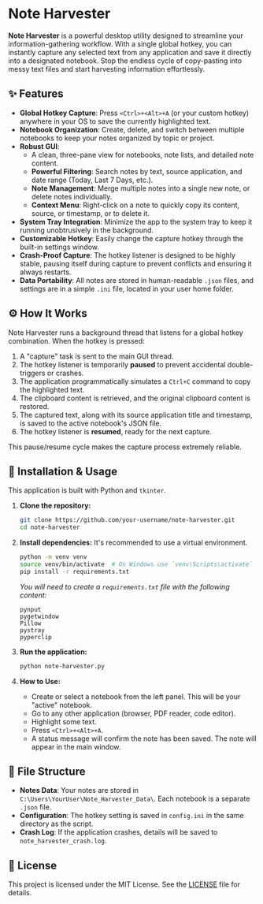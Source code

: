 # Note Harvester  

**Note Harvester** is a powerful desktop utility designed to streamline your information-gathering workflow. With a single global hotkey, you can instantly capture any selected text from any application and save it directly into a designated notebook. Stop the endless cycle of copy-pasting into messy text files and start harvesting information effortlessly.

## ✨ Features

- **Global Hotkey Capture**: Press `<Ctrl>+<Alt>+A` (or your custom hotkey) anywhere in your OS to save the currently highlighted text.
- **Notebook Organization**: Create, delete, and switch between multiple notebooks to keep your notes organized by topic or project.
- **Robust GUI**:
    - A clean, three-pane view for notebooks, note lists, and detailed note content.
    - **Powerful Filtering**: Search notes by text, source application, and date range (Today, Last 7 Days, etc.).
    - **Note Management**: Merge multiple notes into a single new note, or delete notes individually.
    - **Context Menu**: Right-click on a note to quickly copy its content, source, or timestamp, or to delete it.
- **System Tray Integration**: Minimize the app to the system tray to keep it running unobtrusively in the background.
- **Customizable Hotkey**: Easily change the capture hotkey through the built-in settings window.
- **Crash-Proof Capture**: The hotkey listener is designed to be highly stable, pausing itself during capture to prevent conflicts and ensuring it always restarts.
- **Data Portability**: All notes are stored in human-readable `.json` files, and settings are in a simple `.ini` file, located in your user home folder.

## ⚙️ How It Works

Note Harvester runs a background thread that listens for a global hotkey combination. When the hotkey is pressed:
1.  A "capture" task is sent to the main GUI thread.
2.  The hotkey listener is temporarily **paused** to prevent accidental double-triggers or crashes.
3.  The application programmatically simulates a `Ctrl+C` command to copy the highlighted text.
4.  The clipboard content is retrieved, and the original clipboard content is restored.
5.  The captured text, along with its source application title and timestamp, is saved to the active notebook's JSON file.
6.  The hotkey listener is **resumed**, ready for the next capture.

This pause/resume cycle makes the capture process extremely reliable.

## 🚀 Installation & Usage

This application is built with Python and `tkinter`.

1.  **Clone the repository:**
    ```bash
    git clone https://github.com/your-username/note-harvester.git
    cd note-harvester
    ```

2.  **Install dependencies:**
    It's recommended to use a virtual environment.
    ```bash
    python -m venv venv
    source venv/bin/activate  # On Windows use `venv\Scripts\activate`
    pip install -r requirements.txt
    ```
    *You will need to create a `requirements.txt` file with the following content:*
    ```
    pynput
    pygetwindow
    Pillow
    pystray
    pyperclip
    ```

3.  **Run the application:**
    ```bash
    python note-harvester.py
    ```

4.  **How to Use:**
    - Create or select a notebook from the left panel. This will be your "active" notebook.
    - Go to any other application (browser, PDF reader, code editor).
    - Highlight some text.
    - Press `<Ctrl>+<Alt>+A`.
    - A status message will confirm the note has been saved. The note will appear in the main window.

## 📂 File Structure

- **Notes Data**: Your notes are stored in `C:\Users\YourUser\Note_Harvester_Data\`. Each notebook is a separate `.json` file.
- **Configuration**: The hotkey setting is saved in `config.ini` in the same directory as the script.
- **Crash Log**: If the application crashes, details will be saved to `note_harvester_crash.log`.

## 📄 License

This project is licensed under the MIT License. See the [LICENSE](LICENSE) file for details.

